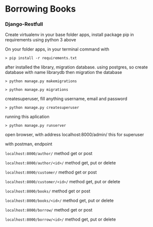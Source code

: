 # Borrowing Books
### Django-Restfull
Create virtualenv in your base folder apps, install package pip in requirements using python 3 above

On your folder apps, in your terminal command with

`> pip install -r requirements.txt`

after installed the library, migration database. using postgres, so create database with name librarydb
then migration the database

`> python manage.py makemigrations`

`> python manage.py migrations`

createsuperuser, fill anything username, email and password

`> python manage.py createsuperuser`

running this aplication

`> python manage.py runserver`

open browser, with address localhost:8000/admin/ this for superuser

with postman, endpoint

`localhost:8000/author/` method get or post

`localhost:8000/author/<id>/` method get, put or delete

`localhost:8000/customer/` method get or post

`localhost:8000/customer/<id>/` method get, put or delete

`localhost:8000/books/` method get or post

`localhost:8000/books/<id>/` method get, put or delete

`localhost:8000/borrow/` method get or post

`localhost:8000/borrow/<id>/` method get, put or delete